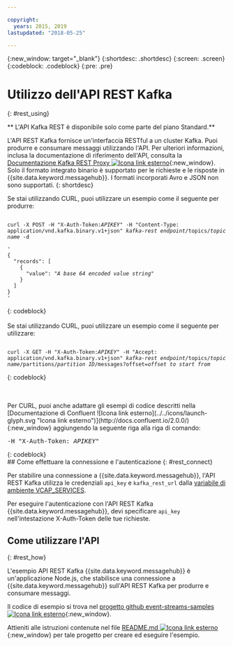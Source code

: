 ```yaml
---

copyright:
  years: 2015, 2019
lastupdated: "2018-05-25"

---
```


{:new_window: target="_blank"}
{:shortdesc: .shortdesc}
{:screen: .screen}
{:codeblock: .codeblock}
{:pre: .pre}

# Utilizzo dell'API REST Kafka
{: #rest_using}

** L'API Kafka REST è disponibile solo come parte del piano Standard.**
<br/>

L'API REST Kafka fornisce un'interfaccia RESTful a un cluster Kafka. Puoi produrre e consumare messaggi utilizzando l'API. Per ulteriori informazioni, inclusa la documentazione di riferimento dell'API, consulta la [Documentazione Kafka REST Proxy ![Icona link esterno](../../icons/launch-glyph.svg "Icona link esterno")](https://docs.confluent.io/2.0.0/kafka-rest/docs/index.html){:new_window}. Solo il formato integrato binario è supportato per le richieste e le risposte in {{site.data.keyword.messagehub}}. I formati incorporati Avro e JSON non sono supportati.
{: shortdesc}

Se stai utilizzando CURL, puoi utilizzare un esempio come il seguente per produrre:
<pre class="pre"><code>
curl -X POST -H "X-Auth-Token:<var class="keyword varname">APIKEY</var>" -H "Content-Type: application/vnd.kafka.binary.v1+json" <var class="keyword varname">kafka-rest endpoint</var>/topics/<var class="keyword varname">topic name</var> -d 

'
{
  "records": [
    {
      "value": "<var class="keyword varname">A base 64 encoded value string</var>"
    }
  ]
}
'
</code></pre>
{: codeblock}
<br/>
<br/>
Se stai utilizzando CURL, puoi utilizzare un esempio come il seguente per utilizzare:
<pre class="pre"><code>
curl -X GET -H "X-Auth-Token:<var class="keyword varname">APIKEY</var>" -H "Accept: application/vnd.kafka.binary.v1+json" <var class="keyword varname">kafka-rest endpoint</var>/topics/<var class="keyword varname">topic name</var>/partitions/<var class="keyword varname">partition ID</var>/messages?offset=<var class="keyword varname">offset to start from</var>
</code></pre>
{: codeblock}

<br/>
<br/>
Per CURL, puoi anche adattare gli esempi di codice
descritti nella [Documentazione di Confluent ![Icona link esterno](../../icons/launch-glyph.svg "Icona link esterno")](http://docs.confluent.io/2.0.0/){:new_window} aggiungendo la seguente riga alla riga di comando:
<pre class="pre">-H "X-Auth-Token: <var class="keyword varname">APIKEY</var>"</pre>
{: codeblock}

<br/>
## Come effettuare la connessione e l'autenticazione
{: #rest_connect}

<!-- info was in eventstreams066.md -->

<!-- Comment from Andrew
basic introduction, definitely including health warning
-->
Per stabilire una connessione a {{site.data.keyword.messagehub}}, l'API REST Kafka utilizza le credenziali <code>api_key</code> e <code>kafka_rest_url</code>
dalla [variabile di ambiente VCAP_SERVICES](/docs/services/EventStreams/eventstreams127.html).

Per eseguire l'autenticazione con l'API REST Kafka {{site.data.keyword.messagehub}}, devi specificare <code>api_key</code> nell'intestazione X-Auth-Token delle tue richieste.


## Come utilizzare l'API
{: #rest_how}

<!-- info was in eventstreams097.md -->

L'esempio API REST Kafka {{site.data.keyword.messagehub}} è un'applicazione Node.js, che stabilisce una connessione a {{site.data.keyword.messagehub}} sull'API REST Kafka per produrre e consumare messaggi.

Il codice di esempio si trova nel [progetto github event-streams-samples ![Icona link esterno](../../icons/launch-glyph.svg "Icona link esterno")](https://github.com/ibm-messaging/event-streams-samples/tree/master/kafka-nodejs-console-sample){:new_window}.

Attieniti alle istruzioni contenute nel file [README.md ![Icona link esterno](../../icons/launch-glyph.svg "Icona link esterno")](https://github.com/ibm-messaging/event-streams-samples/tree/master/kafka-nodejs-console-sample){:new_window} per tale progetto per creare ed eseguire l'esempio.


